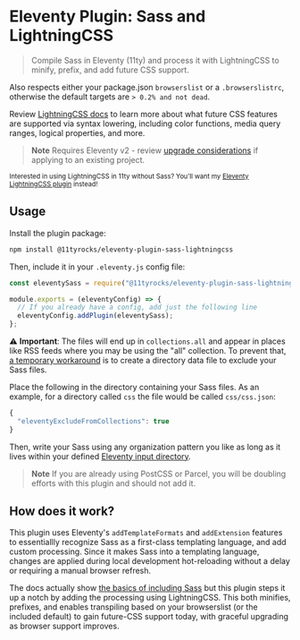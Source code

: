 # Eleventy Plugin: Sass and LightningCSS

> Compile Sass in Eleventy (11ty) and process it with LightningCSS to minify, prefix, and add future CSS support.

Also respects either your package.json `browserslist` or a `.browserslistrc`, otherwise the default targets are `> 0.2% and not dead`.

Review [LightningCSS docs](https://lightningcss.dev/transpilation.html) to learn more about what future CSS features are supported via syntax lowering, including color functions, media query ranges, logical properties, and more.

> **Note**
> Requires Eleventy v2 - review [upgrade considerations](https://11ty.rocks/posts/new-features-upgrade-considerations-eleventy-version-2/) if applying to an existing project.

<small>Interested in using LightningCSS in 11ty without Sass? You'll want my [Eleventy LightningCSS plugin](https://github.com/5t3ph/eleventy-plugin-lightningcss) instead!</small>

## Usage

Install the plugin package:

```bash
npm install @11tyrocks/eleventy-plugin-sass-lightningcss
```

Then, include it in your `.eleventy.js` config file:

```js
const eleventySass = require("@11tyrocks/eleventy-plugin-sass-lightningcss");

module.exports = (eleventyConfig) => {
  // If you already have a config, add just the following line
  eleventyConfig.addPlugin(eleventySass);
};
```

⚠️ **Important**: The files will end up in `collections.all` and appear in places like RSS feeds where you may be using the "all" collection. To prevent that, [a temporary workaround](https://github.com/11ty/eleventy/discussions/2850#discussioncomment-5254892) is to create a directory data file to exclude your Sass files.

Place the following in the directory containing your Sass files. As an example, for a directory called `css` the file would be called `css/css.json`:

```js
{
  "eleventyExcludeFromCollections": true
}
```

Then, write your Sass using any organization pattern you like as long as it lives within your defined [Eleventy input directory](https://www.11ty.dev/docs/config/#input-directory).

> **Note**
> If you are already using PostCSS or Parcel, you will be doubling efforts with this plugin and should not add it.

## How does it work?

This plugin uses Eleventy's `addTemplateFormats` and `addExtension` features to essentiallly recognize Sass as a first-class templating language, and add custom processing. Since it makes Sass into a templating language, changes are applied during local development hot-reloading without a delay or requiring a manual browser refresh.

The docs actually show [the basics of including Sass](https://www.11ty.dev/docs/languages/custom/) but this plugin steps it up a notch by adding the processing using LightningCSS. This both minifies, prefixes, and enables transpiling based on your browserslist (or the included default) to gain future-CSS support today, with graceful upgrading as browser support improves.
